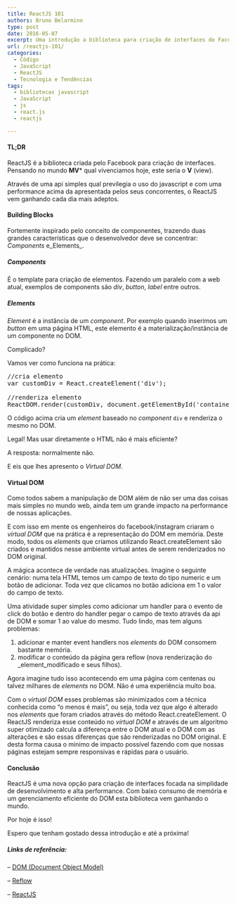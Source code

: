 ```yaml
---
title: ReactJS 101
authors: Bruno Belarmino
type: post
date: 2016-05-07
excerpt: Uma introdução a biblioteca para criação de interfaces do Facebook
url: /reactjs-101/
categories:
  - Código
  - JavaScript
  - ReactJS
  - Tecnologia e Tendências
tags:
  - bibliotecas javascript
  - JavaScript
  - js
  - react.js
  - reactjs

---
```

#### TL;DR

ReactJS é a biblioteca criada pelo Facebook para criação de interfaces. Pensando no mundo **MV*** qual vivenciamos hoje, este seria o **V** (view).

Através de uma api simples qual previlegia o uso do javascript e com uma performance acima da apresentada pelos seus concorrentes, o ReactJS vem ganhando cada dia mais adeptos.

#### Building Blocks

Fortemente inspirado pelo conceito de componentes, trazendo duas grandes características que o desenvolvedor deve se concentrar: _Components_ e_Elements_.

##### Components

É o template para criação de elementos. Fazendo um paralelo com a web atual, exemplos de components são _div_, _button_, _label_ entre outros.

##### Elements

_Element_ é a instância de um _component_. Por exemplo quando inserimos um _button_ em uma página HTML, este elemento é a materialização/instância de um componente no DOM.

Complicado?

Vamos ver como funciona na prática:

<pre class="lang-js">//cria elemento
var customDiv = React.createElement('div');

//renderiza elemento
ReactDOM.render(customDiv, document.getElementById('container'));
</pre>

O código acima cria um _element_ baseado no _component_ `div` e renderiza o mesmo no DOM.

Legal! Mas usar diretamente o HTML não é mais eficiente?
  
A resposta: normalmente não.

E eis que lhes apresento o _Virtual DOM_.

#### Virtual DOM

Como todos sabem a manipulação de DOM além de não ser uma das coisas mais simples no mundo web, ainda tem um grande impacto na performance de nossas aplicações.

E com isso em mente os engenheiros do facebook/instagram criaram o _virtual DOM_ que na prática é a representação do DOM em memória. Deste modo, todos os _elements_ que criamos utilizando React.createElement são criados e mantidos nesse ambiente virtual antes de serem renderizados no DOM original.

A mágica acontece de verdade nas atualizações. Imagine o seguinte cenário: numa tela HTML temos um campo de texto do tipo numeric e um botão de adicionar. Toda vez que clicamos no botão adiciona em 1 o valor do campo de texto.

Uma atividade super simples como adicionar um handler para o evento de click do botão e dentro do handler pegar o campo de texto através da api de DOM e somar 1 ao value do mesmo. Tudo lindo, mas tem alguns problemas:

  1. adicionar e manter event handlers nos _elements_ do DOM consomem bastante memória.
  2. modificar o conteúdo da página gera reflow (nova renderização do _element_modificado e seus filhos).

Agora imagine tudo isso acontecendo em uma página com centenas ou talvez milhares de _elements_ no DOM. Não é uma experiência muito boa.

Com o _virtual DOM_ esses problemas são minimizados com a técnica conhecida como &#8220;o menos é mais&#8221;, ou seja, toda vez que algo é alterado nos _elements_ que foram criados através do método React.createElement. O ReactJS renderiza esse conteúdo no _virtual DOM_ e através de um algoritmo super otimizado calcula a diferença entre o DOM atual e o DOM com as alterações e são essas diferenças que são renderizadas no DOM original. E desta forma causa o mínimo de impacto possível fazendo com que nossas páginas estejam sempre responsivas e rápidas para o usuário.

#### Conclusão

ReactJS é uma nova opção para criação de interfaces focada na simplidade de desenvolvimento e alta performance. Com baixo consumo de memória e um gerenciamento eficiente do DOM esta biblioteca vem ganhando o mundo.

Por hoje é isso!
  
Espero que tenham gostado dessa introdução e até a próxima!

##### Links de referência:

&#8211; <a href="https://developer.mozilla.org/en-US/docs/Web/API/Document_Object_Model/Introduction" target="_blank">DOM (Document Object Model)</a>
  
&#8211; <a href="https://developers.google.com/speed/articles/reflow" target="_blank">Reflow</a>
  
&#8211; <a href="https://facebook.github.io/react/docs/getting-started.html" target="_blank">ReactJS</a>